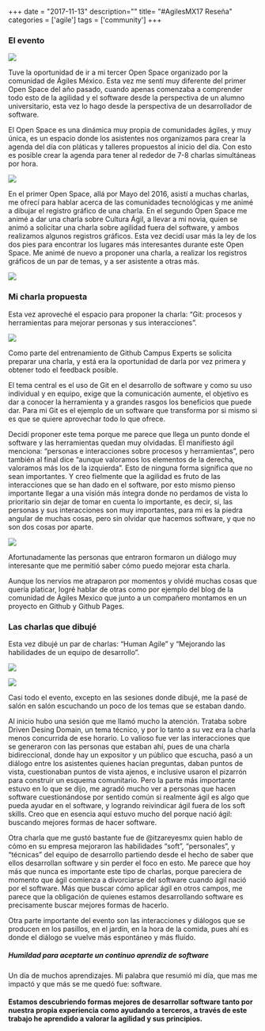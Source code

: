 +++
date = "2017-11-13"
description=""
title= "#AgilesMX17 Reseña"
categories = ['agile']
tags = ['community']
+++

### El evento

![](https://raw.github.com/carlogilmar/site/blob/master/static/blog/openspace/op1.jpg)

Tuve la oportunidad de ir a mi tercer Open Space organizado por la comunidad de Ágiles México. Esta vez me sentí muy diferente del primer Open Space del año pasado, cuando apenas comenzaba a comprender todo esto de la agilidad y el software desde la perspectiva de un alumno universitario, esta vez lo hago desde la perspectiva de un desarrollador de software.

El Open Space es una dinámica muy propia de comunidades ágiles, y muy única, es un espacio donde los asistentes nos organizamos para crear la agenda del día con pláticas y talleres propuestos al inicio del día. Con esto es posible crear la agenda para tener al rededor de 7-8 charlas simultáneas por hora.

![](https://raw.github.com/carlogilmar/site/blob/master/static/blog/openspace/op4.jpg)

En el primer Open Space, allá por Mayo del 2016, asistí a muchas charlas, me ofrecí para hablar acerca de las comunidades tecnológicas y me animé a dibujar el registro gráfico de una charla. En el segundo Open Space me animé a dar una charla sobre Cultura Ágil, a llevar a mi novia, quien se animó a solicitar una charla sobre agilidad fuera del software, y ambos realizamos algunos registros gráficos. Esta vez decidí usar más la ley de los dos pies para encontrar los lugares más interesantes durante este Open Space. Me animé de nuevo a proponer una charla, a realizar los registros gráficos de un par de temas, y a ser asistente a otras más.

![](https://raw.github.com/carlogilmar/site/blob/master/static/blog/openspace/op7.png)

### Mi charla propuesta

Esta vez aproveché el espacio para proponer la charla: “Git: procesos y herramientas para mejorar personas y sus interacciones”.

![](https://raw.github.com/carlogilmar/site/blob/master/static/blog/openspace/op5.jpg)

Como parte del entrenamiento de Github Campus Experts se solicita preparar una charla, y está era la oportunidad de darla por vez primera y obtener todo el feedback posible.

El tema central es el uso de Git en el desarrollo de software y como su uso individual y en equipo, exige que la comunicación aumente, el objetivo es dar a conocer la herramienta y a grandes rasgos los beneficios que puede dar. Para mi Git es el ejemplo de un software que transforma por si mismo si es que se quiere aprovechar todo lo que ofrece.

Decidí proponer este tema porque me parece que llega un punto donde el software y las herramientas quedan muy olvidadas. El manifiesto ágil menciona: “personas e interacciones sobre procesos y herramientas”, pero también al final dice “aunque valoramos los elementos de la derecha, valoramos más los de la izquierda”. Esto de ninguna forma significa que no sean importantes. Y creo fielmente que la agilidad es fruto de las interacciones que se han dado en el software, por esto mismo pienso importante llegar a una visión más íntegra donde no perdamos de vista lo prioritario sin dejar de tomar en cuenta lo importante, es decir, si, las personas y sus interacciones son muy importantes, para mi es la piedra angular de muchas cosas, pero sin olvidar que hacemos software, y que no son dos cosas por aparte.

![](https://raw.github.com/carlogilmar/site/blob/master/static/blog/openspace/op6.jpg)

Afortunadamente las personas que entraron formaron un diálogo muy interesante que me permitió saber cómo puedo mejorar esta charla.

Aunque los nervios me atraparon por momentos y olvidé muchas cosas que quería platicar, logré hablar de otras como por ejemplo del blog de la comunidad de Ágiles Mexico que junto a un compañero montamos en un proyecto en Github y Github Pages.

### Las charlas que dibujé

Esta vez dibujé un par de charlas: “Human Agile” y “Mejorando las habilidades de un equipo de desarrollo”.

![](https://raw.github.com/carlogilmar/site/blob/master/static/blog/openspace/op8.png)

![](https://raw.github.com/carlogilmar/site/blob/master/static/blog/openspace/op9.png)

Casi todo el evento, excepto en las sesiones donde dibujé, me la pasé de salón en salón escuchando un poco de los temas que se estaban dando.

Al inicio hubo una sesión que me llamó mucho la atención. Trataba sobre Driven Desing Domain, un tema técnico, y por lo tanto a su vez era la charla menos concurrida de ese horario. Lo valioso fue ver las interacciones que se generaron con las personas que estaban ahí, pues de una charla bidireccional, donde hay un expositor y un público que escucha, pasó a un diálogo entre los asistentes quienes hacían preguntas, daban puntos de vista, cuestionaban puntos de vista ajenos, e inclusive usaron el pizarrón para construir un esquema comunitario. Pero la parte más importante estuvo en lo que se dijo, me agradó mucho ver a personas que hacen software cuestionándose por sentido común si realmente ágil es algo que pueda ayudar en el software, y logrando reivindicar ágil fuera de los soft skills. Creo que en esencia aquí estuvo mucho del porque nació ágil: buscando mejores formas de hacer software.

Otra charla que me gustó bastante fue de @itzareyesmx quien hablo de cómo en su empresa mejoraron las habilidades “soft”, “personales”, y “técnicas” del equipo de desarrollo partiendo desde el hecho de saber que ellos desarrollan software y sin perder el foco en esto. Me parece que hoy más que nunca es importante este tipo de charlas, porque pareciera de momento que ágil comienza a divorciarse del software cuando ágil nació por el software. Más que buscar cómo aplicar ágil en otros campos, me parece que la obligación de quienes estamos desarrollando software es precisamente buscar mejores formas de hacerlo.

Otra parte importante del evento son las interacciones y diálogos que se producen en los pasillos, en el jardín, en la hora de la comida, pues ahí es donde el diálogo se vuelve más espontáneo y más fluido.

##### Humildad para aceptarte un continuo aprendiz de software

Un día de muchos aprendizajes. Mi palabra que resumió mi día, que mas me impactó y que más se me quedó fue: software.

#### Estamos descubriendo formas mejores de desarrollar software tanto por nuestra propia experiencia como ayudando a terceros, a través de este trabajo he aprendido a valorar la agilidad y sus principios.
